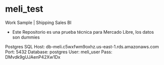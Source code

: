 # meli_test
Work Sample | Shipping Sales BI
- Este Repositorio es una prueba técnica para Mercado Libre, los datos son dummies

Postgres SQL
Host: db-meli.c5wxfwm9oxhz.us-east-1.rds.amazonaws.com
Port: 5432
Database: postgres
User: meli_user
Pass: DMvdk9gUJAenP42Xw1Dx

